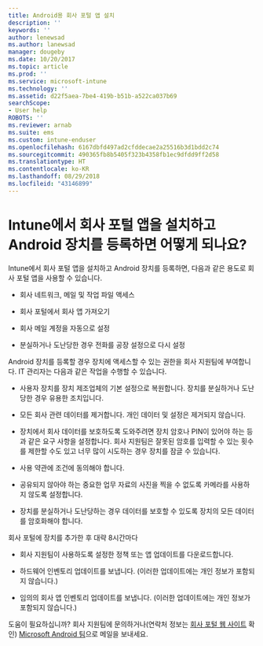 ```yaml
---
title: Android용 회사 포털 앱 설치
description: ''
keywords: ''
author: lenewsad
ms.author: lanewsad
manager: dougeby
ms.date: 10/20/2017
ms.topic: article
ms.prod: ''
ms.service: microsoft-intune
ms.technology: ''
ms.assetid: d22f5aea-7be4-419b-b51b-a522ca037b69
searchScope:
- User help
ROBOTS: ''
ms.reviewer: arnab
ms.suite: ems
ms.custom: intune-enduser
ms.openlocfilehash: 6167dbfd497ad2cfddecae2a25516b3d1bdd2c74
ms.sourcegitcommit: 490365fb8b5405f323b4358fb1ec9dfdd9ff2d58
ms.translationtype: HT
ms.contentlocale: ko-KR
ms.lasthandoff: 08/29/2018
ms.locfileid: "43146899"
---
```

# <a name="what-happens-if-you-install-the-company-portal-app-and-enroll-your-android-device-in-intune"></a>Intune에서 회사 포털 앱을 설치하고 Android 장치를 등록하면 어떻게 되나요?

Intune에서 회사 포털 앱을 설치하고 Android 장치를 등록하면, 다음과 같은 용도로 회사 포털 앱을 사용할 수 있습니다.

-   회사 네트워크, 메일 및 작업 파일 액세스

-   회사 포털에서 회사 앱 가져오기

-   회사 메일 계정을 자동으로 설정

-   분실하거나 도난당한 경우 전화를 공장 설정으로 다시 설정

Android 장치를 등록할 경우 장치에 액세스할 수 있는 권한을 회사 지원팀에 부여합니다. IT 관리자는 다음과 같은 작업을 수행할 수 있습니다.

-   사용자 장치를 장치 제조업체의 기본 설정으로 복원합니다. 장치를 분실하거나 도난당한 경우 유용한 조치입니다.

-   모든 회사 관련 데이터를 제거합니다. 개인 데이터 및 설정은 제거되지 않습니다.

-   장치에서 회사 데이터를 보호하도록 도와주려면 장치 암호나 PIN이 있어야 하는 등과 같은 요구 사항을 설정합니다. 회사 지원팀은 잘못된 암호를 입력할 수 있는 횟수를 제한할 수도 있고 너무 많이 시도하는 경우 장치를 잠글 수 있습니다.

-   사용 약관에 조건에 동의해야 합니다.

-   공유되지 않아야 하는 중요한 업무 자료의 사진을 찍을 수 없도록 카메라를 사용하지 않도록 설정합니다.

-   장치를 분실하거나 도난당하는 경우 데이터를 보호할 수 있도록 장치의 모든 데이터를 암호화해야 합니다.

회사 포털에 장치를 추가한 후 대략 8시간마다

-   회사 지원팀이 사용하도록 설정한 정책 또는 앱 업데이트를 다운로드합니다.

-   하드웨어 인벤토리 업데이트를 보냅니다. (이러한 업데이트에는 개인 정보가 포함되지 않습니다.)

-   임의의 회사 앱 인벤토리 업데이트를 보냅니다. (이러한 업데이트에는 개인 정보가 포함되지 않습니다.)

도움이 필요하십니까? 회사 지원팀에 문의하거나(연락처 정보는 [회사 포털 웹 사이트](https://go.microsoft.com/fwlink/?linkid=2010980) 확인) <a href="mailto:wintunedroidfbk@microsoft.com?subject=I'm having trouble installing the Company Portal app on my Android device&body=Describe the issue you're experiencing here.">Microsoft Android 팀</a>으로 메일을 보내세요.
